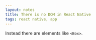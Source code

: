 ```yaml
---
layout: notes
title: There is no DOM in React Native
tags: react native, app
---
```


Instead there are elements like `<Box>`.